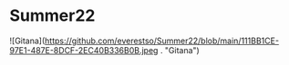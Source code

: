 # Summer22

![Gitana](https://github.com/everestso/Summer22/blob/main/111BB1CE-97E1-487E-8DCF-2EC40B336B0B.jpeg . "Gitana")
